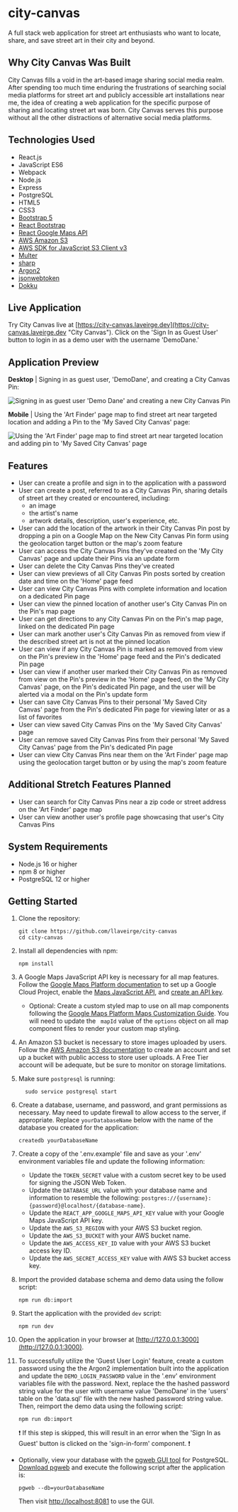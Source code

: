 # city-canvas

A full stack web application for street art enthusiasts who want to locate, share, and save street art in their city and beyond.

## Why City Canvas Was Built

City Canvas fills a void in the art-based image sharing social media realm. After spending too much time enduring the frustrations of searching social media platforms for street art and publicly accessible art installations near me, the idea of creating a web application for the specific purpose of sharing and locating street art was born. City Canvas serves this purpose without all the other distractions of alternative social media platforms.

## Technologies Used

- React.js
- JavaScript ES6
- Webpack
- Node.js
- Express
- PostgreSQL
- HTML5
- CSS3
- [Bootstrap 5](https://getbootstrap.com/docs/5.1/getting-started/introduction/ "Bootstrap Documentation")
- [React Bootstrap](https://react-bootstrap.github.io/getting-started/introduction/ "React Bootstrap Documentation")
- [React Google Maps API](https://react-google-maps-api-docs.netlify.app/ "React Google Maps API Documentation")
- [AWS Amazon S3](https://docs.aws.amazon.com/AmazonS3/latest/userguide/GetStartedWithS3.html "Getting started with Amazon S3 documentation")
- [AWS SDK for JavaScript S3 Client v3](https://docs.aws.amazon.com/AWSJavaScriptSDK/v3/latest/clients/client-s3/index.html "AWS SDK for JavaScript S3 Client Documentation")
- [Multer](https://github.com/expressjs/multer#readme "Multer Documentation")
- [sharp](https://sharp.pixelplumbing.com/ "sharp Documentation")
- [Argon2](https://github.com/ranisalt/node-argon2#readme "Argon2 Documentation")
- [jsonwebtoken](https://github.com/auth0/node-jsonwebtoken#readme "jsonwebtoken Documentation")
- [Dokku](https://dokku.com/docs/getting-started/installation/ "Dokku Documentation")

## Live Application

Try City Canvas live at [https://city-canvas.laveirge.dev](https://city-canvas.laveirge.dev "City Canvas"). Click on the 'Sign In as Guest User' button to login in as a demo user with the username 'DemoDane.'

## Application Preview

**Desktop** | Signing in as guest user, 'DemoDane', and creating a City Canvas Pin:

![Signing in as guest user 'Demo Dane' and creating a new City Canvas Pin](server\public\city-canvas-images\assets\readme-1.gif)


**Mobile** | Using the 'Art Finder' page map to find street art near targeted location and adding a Pin to the 'My Saved City Canvas' page:

![Using the 'Art Finder' page map to find street art near targeted location and adding pin to 'My Saved City Canvas' page](server\public\city-canvas-images\assets\readme-2.gif)

## Features

- User can create a profile and sign in to the application with a password
- User can create a post, referred to as a City Canvas Pin, sharing details of street art they created or encountered, including:
  - an image
  - the artist's name
  - artwork details, description, user's experience, etc.
- User can add the location of the artwork in their City Canvas Pin post by dropping a pin on a Google Map on the New City Canvas Pin form using the geolocation target button or the map's zoom feature
- User can access the City Canvas Pins they've created on the 'My City Canvas' page and update their Pins via an update form
- User can delete the City Canvas Pins they've created
- User can view previews of all City Canvas Pin posts sorted by creation date and time on the 'Home' page feed
- User can view City Canvas Pins with complete information and location on a dedicated Pin page
- User can view the pinned location of another user's City Canvas Pin on the Pin's map page
- User can get directions to any City Canvas Pin on the Pin's map page, linked on the dedicated Pin page
- User can mark another user's City Canvas Pin as removed from view if the described street art is not at the pinned location
- User can view if any City Canvas Pin is marked as removed from view on the Pin's preview in the 'Home' page feed and the Pin's dedicated Pin page
- User can view if another user marked their City Canvas Pin as removed from view on the Pin's preview in the 'Home' page feed, on the 'My City Canvas' page, on the Pin's dedicated Pin page, and the user will be alerted via a modal on the Pin's update form
- User can save City Canvas Pins to their personal 'My Saved City Canvas' page from the Pin's dedicated Pin page for viewing later or as a list of favorites
- User can view saved City Canvas Pins on the 'My Saved City Canvas' page
- User can remove saved City Canvas Pins from their personal 'My Saved City Canvas' page from the Pin's dedicated Pin page
- User can view City Canvas Pins near them on the 'Art Finder' page map using the geolocation target button or by using the map's zoom feature

## Additional Stretch Features Planned

- User can search for City Canvas Pins near a zip code or street address on the 'Art Finder' page map
- User can view another user's profile page showcasing that user's City Canvas Pins

## System Requirements

- Node.js 16 or higher
- npm 8 or higher
- PostgreSQL 12 or higher

## Getting Started

1. Clone the repository:

    ```shell
    git clone https://github.com/llaveirge/city-canvas
    cd city-canvas
    ```
2. Install all dependencies with npm:

    ```shell
    npm install
    ```

3. A Google Maps JavaScript API key is necessary for all map features. Follow the [Google Maps Platform documentation](https://developers.google.com/maps/documentation/javascript/cloud-setup 'Google Maps Platform documentation') to set up a Google Cloud Project, enable the [Maps JavaScript API](https://developers.google.com/maps/documentation/javascript "Maps JavaScript API documentation"), and [create an API key](https://developers.google.com/maps/documentation/javascript/get-api-key "Maps JavaScript API: Using API Keys documentation").
   - Optional: Create a custom styled map to use on all map components following the [Google Maps Platform Maps Customization Guide](https://developers.google.com/maps/documentation/cloud-customization/overview#creating_map_styles "Maps Customization Guide for Cloud-based maps styling"). You will need to update the ` mapId` value of the `options` object on all map component files to render your custom map styling.

4. An Amazon S3 bucket is necessary to store images uploaded by users. Follow the [AWS Amazon S3 documentation](https://aws.amazon.com/s3/?nc2=h_ql_prod_fs_s3 "AWS Amazon S3 documentation") to create an account and set up a bucket with public access to store user uploads. A Free Tier account will be adequate, but be sure to monitor on storage limitations.

5. Make sure `postgresql` is running:

    ```shell
      sudo service postgresql start
    ````

6. Create a database, username, and password, and grant permissions as necessary. May need to update firewall to allow access to the server, if appropriate. Replace `yourDatabaseName` below with the name of the database you created for the application:

    ```shell
    createdb yourDatabaseName
    ```

7. Create a copy of the '.env.example' file and save as your '.env' environment variables file and update the following information:
    - Update the `TOKEN_SECRET` value with a custom secret key to be used for signing the JSON Web Token.
    - Update the `DATABASE_URL` value with your database name and information to resemble the following: `postgres://{username}:{password}@localhost/{database-name}`.
    - Update the `REACT_APP_GOOGLE_MAPS_API_KEY` value with your Google Maps JavaScript API key.
    - Update the `AWS_S3_REGION` with your AWS S3 bucket region.
    - Update the `AWS_S3_BUCKET` with your AWS bucket name.
    - Update the `AWS_ACCESS_KEY_ID` value with your AWS S3 bucket access key ID.
    - Update the `AWS_SECRET_ACCESS_KEY` value with AWS S3 bucket access key.

8. Import the provided database schema and demo data using the follow script:
    ```shell
    npm run db:import
    ```

9. Start the application with the provided `dev` script:
    ```shell
    npm run dev
    ```

10. Open the application in your browser at  [http://127.0.0.1:3000](http://127.0.0.1:3000).

11. To successfully utilize the 'Guest User Login' feature, create a custom password using the the Argon2 implementation built into the application and update the `DEMO_LOGIN_PASSWORD` value in the '.env' environment variables file with the password. Next, replace the the hashed password string value for the user with username value 'DemoDane' in the 'users' table on the 'data.sql' file with the new hashed password string value. Then, reimport the demo data using the following script:

    ```shell
    npm run db:import
    ```
    :exclamation: If this step is skipped, this will result in an error when the 'Sign In as Guest' button is clicked on the 'sign-in-form' component. :exclamation:

-  Optionally, view your database with the [pgweb GUI tool](https://github.com/sosedoff/pgweb#pgweb "pgweb documentation") for PostgreSQL. [Download pgweb](https://sosedoff.github.io/pgweb/ "Download pgweb") and execute the following script after the application is:
    ```shell
    pgweb --db=yourDatabaseName
    ```
    Then visit [http://localhost:8081](http://localhost:8081) to use the GUI.
